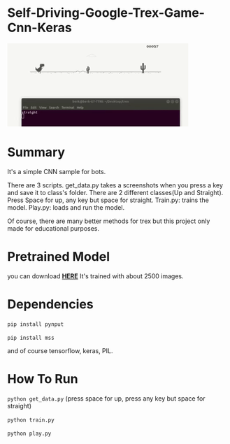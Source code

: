 # Self-Driving-Google-Trex-Game-Cnn-Keras

![alt img](./trex.gif)<br>

# Summary
It's a simple CNN sample for bots. 

There are 3 scripts. get_data.py takes a screenshots when you press a key and save it to class's folder. There are 2 different classes(Up and Straight). Press Space for up, any key but space for straight. Train.py: trains the model. Play.py: loads and run the model. 

Of course, there are many better methods for trex but this project only made for educational purposes.   

# Pretrained Model
you can download **[HERE](https://drive.google.com/file/d/13INeRNWU0TYVM9kXvaPs8PDTdTiR3D0K/view?usp=sharing/)** It's trained with about 2500 images. 


# Dependencies
`pip install pynput`

`pip install mss`

and of course tensorflow, keras, PIL.

# How To Run

`python get_data.py` (press space for up, press any key but space for straight)

`python train.py`

`python play.py`


